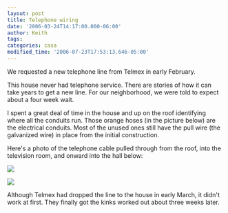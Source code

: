 ```yaml
---
layout: post
title: Telephone wiring
date: '2006-03-24T14:17:00.000-06:00'
author: Keith
tags:
categories: casa
modified_time: '2006-07-23T17:53:13.646-05:00'
---
```

We requested a new telephone line from Telmex in early February.

This house never had telephone service. There are stories of how it can
take years to get a new line. For our neighborhood, we were told to
expect about a four week wait.

I spent a great deal of time in the house and up on the roof identifying
where all the conduits run. Those orange hoses (in the picture below)
are the electrical conduits. Most of the unused ones still have the pull
wire (the galvanized wire) in place from the initial construction.

Here's a photo of the telephone cable pulled through from the roof, into
the television room, and onward into the hall below:

[![]({{site.baseurl}}/assets/images/IMG_2924.jpg)]({{site.baseurl}}/assets/images/IMG_2924.jpg)

[![]({{site.baseurl}}/assets/images/IMG_2925.jpg)]({{site.baseurl}}/assets/images/IMG_2925.jpg)

Although Telmex had dropped the line to the house in early March, it
didn't work at first. They finally got the kinks worked out about three
weeks later.
